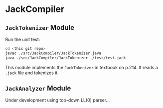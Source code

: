 # JackCompiler

## ```JackTokenizer``` Module

Run the unit test: 

```bash
cd <this git repo>
javac ./src/JackCompiler/JackTokenizer.java
java ./src/JackCompiler/JackTokenizer ./test/test.jack
```

This module implements the ```JackTokenizer``` in textbook on p.214. It reads a ```.jack``` file and tokenizes it. 

## ```JackAnalyzer``` Module

Under development using top-down LL(0) parser...
